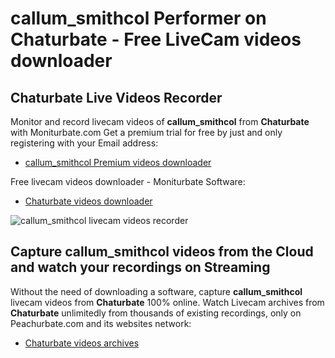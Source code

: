 # callum_smithcol Performer on Chaturbate - Free LiveCam videos downloader

## Chaturbate Live Videos Recorder

Monitor and record livecam videos of **callum_smithcol** from **Chaturbate** with Moniturbate.com
Get a premium trial for free by just and only registering with your Email address:
* [callum_smithcol Premium videos downloader](https://moniturbate.com/request-demo-licence-key.html)

Free livecam videos downloader - Moniturbate Software:
* [Chaturbate videos downloader](https://moniturbate.com/moniturbate-download-software.html)

![callum_smithcol livecam videos recorder](https://peachurnet.com/templates/moniturbate-software.png)


## Capture callum_smithcol videos from the Cloud and watch your recordings on Streaming

Without the need of downloading a software, capture **callum_smithcol** livecam videos from **Chaturbate** 100% online.
Watch Livecam archives from **Chaturbate** unlimitedly from thousands of existing recordings, only on Peachurbate.com and its websites network:
* [Chaturbate videos archives](https://peachurnet.com/)